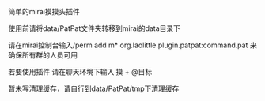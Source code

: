 简单的mirai摸摸头插件

使用前请将data/PatPat文件夹转移到mirai的data目录下

请在mirai控制台输入/perm add m* org.laolittle.plugin.patpat:command.pat 来确保所有群的人员可用

若要使用插件 请在聊天环境下输入 摸 + @目标

暂未写清理缓存，请自行到data/PatPat/tmp下清理缓存